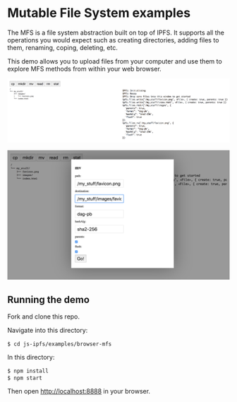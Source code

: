 # Mutable File System examples

The MFS is a file system abstraction built on top of IPFS.  It supports all the operations you would expect such as creating directories, adding files to them, renaming, coping, deleting, etc.

This demo allows you to upload files from your computer and use them to explore MFS methods from within your web browser.

![screenshot](screenshot_1.png)

![screenshot](screenshot_2.png)

## Running the demo

Fork and clone this repo.

Navigate into this directory:

```
$ cd js-ipfs/examples/browser-mfs
```

In this directory:

```
$ npm install
$ npm start
```

Then open [http://localhost:8888](http://localhost:8888) in your browser.
